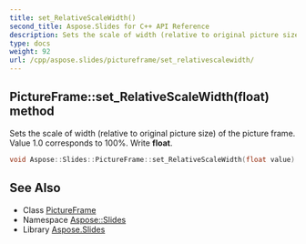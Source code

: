 ```yaml
---
title: set_RelativeScaleWidth()
second_title: Aspose.Slides for C++ API Reference
description: Sets the scale of width (relative to original picture size) of the picture frame. Value 1.0 corresponds to 100%. Write float.
type: docs
weight: 92
url: /cpp/aspose.slides/pictureframe/set_relativescalewidth/
---
```

## PictureFrame::set_RelativeScaleWidth(float) method


Sets the scale of width (relative to original picture size) of the picture frame. Value 1.0 corresponds to 100%. Write **float**.

```cpp
void Aspose::Slides::PictureFrame::set_RelativeScaleWidth(float value) override
```

## See Also

* Class [PictureFrame](./)
* Namespace [Aspose::Slides](../)
* Library [Aspose.Slides](../../)